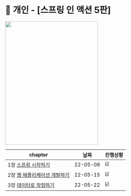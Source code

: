 # 📘 개인 - [스프링 인 액션 5판] 
<a href="http://www.yes24.com/Product/Goods/90180239">
 <img src="https://user-images.githubusercontent.com/55049159/166135354-4ac0583a-5a7e-447e-9d0f-6c090c7766e9.png" style="width:300px;height:400px"/>
  </a>
<br>

|chapter|날짜|진행상황|
|------|---|---|
|1장  <a href="https://github.com/jaero0725/Spring_in_Action/blob/main/chap01/chap01.md">스프링 시작하기</a>|22-05-08|☑️|
|2장  <a href="https://github.com/jaero0725/Spring_in_Action/blob/main/chap02/chap02.md">웹 애플리케이션 개발하기</a>|22-05-15|☑️|
|3장  <a href="https://github.com/jaero0725/Spring_in_Action/blob/main/chap03/chap03.md">데이터로 작업하기</a>|22-05-22|☑️|
                
